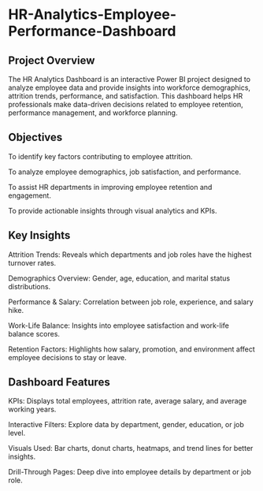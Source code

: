 # HR-Analytics-Employee-Performance-Dashboard

## Project Overview

The HR Analytics Dashboard is an interactive Power BI project designed to analyze employee data and provide insights into workforce demographics, attrition trends, performance, and satisfaction. This dashboard helps HR professionals make data-driven decisions related to employee retention, performance management, and workforce planning.

## Objectives

To identify key factors contributing to employee attrition.

To analyze employee demographics, job satisfaction, and performance.

To assist HR departments in improving employee retention and engagement.

To provide actionable insights through visual analytics and KPIs.

## Key Insights

Attrition Trends: Reveals which departments and job roles have the highest turnover rates.

Demographics Overview: Gender, age, education, and marital status distributions.

Performance & Salary: Correlation between job role, experience, and salary hike.

Work-Life Balance: Insights into employee satisfaction and work-life balance scores.

Retention Factors: Highlights how salary, promotion, and environment affect employee decisions to stay or leave.

## Dashboard Features

KPIs: Displays total employees, attrition rate, average salary, and average working years.

Interactive Filters: Explore data by department, gender, education, or job level.

Visuals Used: Bar charts, donut charts, heatmaps, and trend lines for better insights.

Drill-Through Pages: Deep dive into employee details by department or job role.
